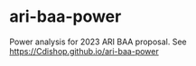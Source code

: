 # ari-baa-power

Power analysis for 2023 ARI BAA proposal. See https://Cdishop.github.io/ari-baa-power
